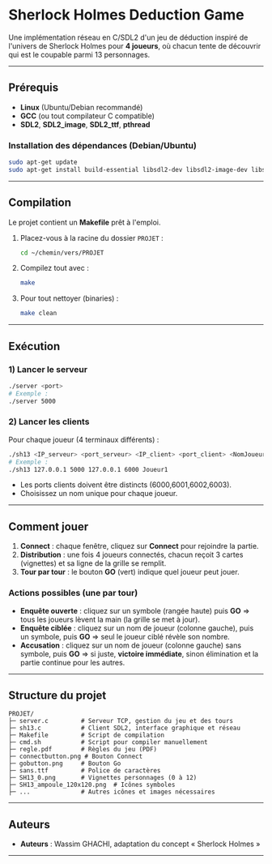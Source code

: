 # Sherlock Holmes Deduction Game

Une implémentation réseau en C/SDL2 d'un jeu de déduction inspiré de l'univers de Sherlock Holmes pour **4 joueurs**, où chacun tente de découvrir qui est le coupable parmi 13 personnages.

---

## Prérequis

- **Linux** (Ubuntu/Debian recommandé)
- **GCC** (ou tout compilateur C compatible)
- **SDL2**, **SDL2_image**, **SDL2_ttf**, **pthread**

### Installation des dépendances (Debian/Ubuntu)
```bash
sudo apt-get update
sudo apt-get install build-essential libsdl2-dev libsdl2-image-dev libsdl2-ttf-dev
```

---

## Compilation

Le projet contient un **Makefile** prêt à l'emploi.

1. Placez-vous à la racine du dossier `PROJET` :
   ```bash
   cd ~/chemin/vers/PROJET
   ```
2. Compilez tout avec :
   ```bash
   make
   ```
3. Pour tout nettoyer (binaries) :
   ```bash
   make clean
   ```

---

## Exécution

### 1) Lancer le serveur

```bash
./server <port>
# Exemple :
./server 5000
```

### 2) Lancer les clients

Pour chaque joueur (4 terminaux différents) :
```bash
./sh13 <IP_serveur> <port_serveur> <IP_client> <port_client> <NomJoueur>
# Exemple :
./sh13 127.0.0.1 5000 127.0.0.1 6000 Joueur1
```
- Les ports clients doivent être distincts (6000,6001,6002,6003).
- Choisissez un nom unique pour chaque joueur.

---

## Comment jouer

1. **Connect** : chaque fenêtre, cliquez sur **Connect** pour rejoindre la partie.
2. **Distribution** : une fois 4 joueurs connectés, chacun reçoit 3 cartes (vignettes) et sa ligne de la grille se remplit.
3. **Tour par tour** : le bouton **GO** (vert) indique quel joueur peut jouer.

### Actions possibles (une par tour)
- **Enquête ouverte** : cliquez sur un symbole (rangée haute) puis **GO** ⇒ tous les joueurs lèvent la main (la grille se met à jour).
- **Enquête ciblée** : cliquez sur un nom de joueur (colonne gauche), puis un symbole, puis **GO** ⇒ seul le joueur ciblé révèle son nombre.
- **Accusation** : cliquez sur un nom de joueur (colonne gauche) sans symbole, puis **GO** ⇒ si juste, **victoire immédiate**, sinon élimination et la partie continue pour les autres.

---

## Structure du projet
```
PROJET/
├─ server.c         # Serveur TCP, gestion du jeu et des tours
├─ sh13.c           # Client SDL2, interface graphique et réseau
├─ Makefile         # Script de compilation
├─ cmd.sh           # Script pour compiler manuellement
├─ regle.pdf        # Règles du jeu (PDF)
├─ connectbutton.png # Bouton Connect
├─ gobutton.png     # Bouton Go
├─ sans.ttf         # Police de caractères
├─ SH13_0.png       # Vignettes personnages (0 à 12)
├─ SH13_ampoule_120x120.png  # Icônes symboles
├─ ...              # Autres icônes et images nécessaires
```

---

## Auteurs
- **Auteurs** : Wassim GHACHI, adaptation du concept « Sherlock Holmes »

---


